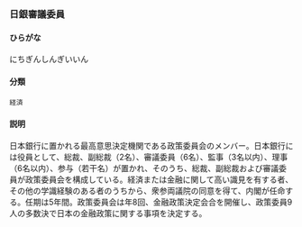 <div style="display:none;">

## [あ行](securities-terms?id=あ行)
## [か行](securities-terms?id=か行)
## [さ行](securities-terms?id=さ行)
## [た行](securities-terms?id=た行)
## [な行](securities-terms?id=な行)

</div>

### 日銀審議委員

#### ひらがな

にちぎんしんぎいいん

#### 分類

`経済`

#### 説明

日本銀行に置かれる最高意思決定機関である政策委員会のメンバー。日本銀行には役員として、総裁、副総裁（2名）、審議委員（6名）、監事（3名以内）、理事（6名以内）、参与（若干名）が置かれ、そのうち、総裁、副総裁および審議委員が政策委員会を構成している。経済または金融に関して高い識見を有する者、その他の学識経験のある者のうちから、衆参両議院の同意を得て、内閣が任命する。任期は5年間。政策委員会は年8回、金融政策決定会合を開催し、政策委員9人の多数決で日本の金融政策に関する事項を決定する。

<div style="display:none;">

## [は行](securities-terms?id=は行)
## [ま行](securities-terms?id=ま行)
## [や行](securities-terms?id=や行)
## [ら行](securities-terms?id=ら行)
## [わ行](securities-terms?id=わ行)
## [英数字・記号](securities-terms?id=英数字・記号)

</div>

